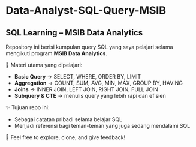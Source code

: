 # Data-Analyst-SQL-Query-MSIB

## SQL Learning – MSIB Data Analytics  

Repository ini berisi kumpulan query SQL yang saya pelajari selama mengikuti program **MSIB Data Analytics**.  

📌 Materi utama yang dipelajari:  
- **Basic Query** → SELECT, WHERE, ORDER BY, LIMIT  
- **Aggregation** → COUNT, SUM, AVG, MIN, MAX, GROUP BY, HAVING  
- **Joins** → INNER JOIN, LEFT JOIN, RIGHT JOIN, FULL JOIN  
- **Subquery & CTE** → menulis query yang lebih rapi dan efisien  

✨ Tujuan repo ini:  
- Sebagai catatan pribadi selama belajar SQL  
- Menjadi referensi bagi teman-teman yang juga sedang mendalami SQL  

🔗 Feel free to explore, clone, and give feedback! 
